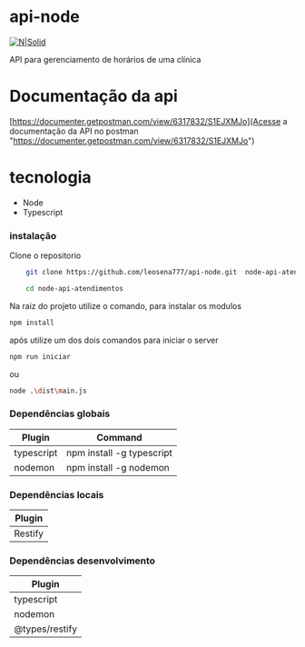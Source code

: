 # api-node
[![N|Solid](https://leosena777.github.io/img/assinaturaLs.png)](https://leosena777.github.io/)

API para gerenciamento de horários de uma clínica

# Documentação da api

[https://documenter.getpostman.com/view/6317832/S1EJXMJo](Acesse a documentação da API no postman "https://documenter.getpostman.com/view/6317832/S1EJXMJo")

# tecnologia
  - Node
  - Typescript

### instalação

Clone o repositorio 

```sh
    git clone https://github.com/leosena777/api-node.git  node-api-atendimentos
```
```sh
    cd node-api-atendimentos
```

Na raiz do projeto utilize o comando, para instalar os modulos

```sh
npm install
```
após utilize um dos dois comandos para iniciar o server

```sh
npm run iniciar
```

ou 

```sh
node .\dist\main.js
```

### Dependências globais

| Plugin | Command |
| ------ | ------ |
| typescript | npm install -g typescript |
| nodemon | npm install -g nodemon |


### Dependências locais

| Plugin |
| ------ |
| Restify |


### Dependências desenvolvimento

| Plugin |
| ------ |
| typescript |
| nodemon |
| @types/restify |
